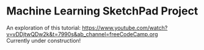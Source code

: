 # Machine Learning SketchPad Project

An exploration of this tutorial: https://www.youtube.com/watch?v=vDDjtwQDw2k&t=7990s&ab_channel=freeCodeCamp.org
</br>
Currently under construction!
